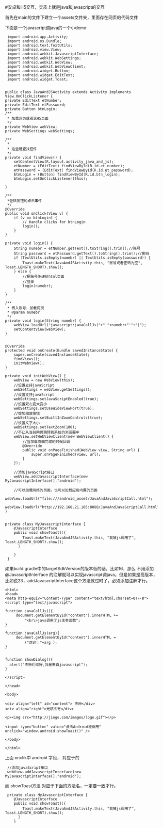 #安卓和H5交互，实质上就是java和javascript的交互

首先在main的文件下建立一个assets文件夹，里面存在网页的代码文件

下面是一个javascript调java的一个小demo

     import android.app.Activity;
     import android.os.Bundle;
     import android.text.TextUtils;
     import android.view.View;
     import android.webkit.JavascriptInterface;
     import android.webkit.WebSettings;
     import android.webkit.WebView;
     import android.webkit.WebViewClient;
     import android.widget.Button;
     import android.widget.EditText;
     import android.widget.Toast;


    public class JavaAndJSActivity extends Activity implements View.OnClickListener {
    private EditText etNumber;
    private EditText etPassword;
    private Button btnLogin;
    /**
     * 加载网页或者说H5页面
     */
    private WebView webView;
    private WebSettings webSettings;

    /**
     * 
     * 这些是查找控件
     */
    private void findViews() {
        setContentView(R.layout.activity_java_and_js);
        etNumber = (EditText) findViewById(R.id.et_number);
        etPassword = (EditText) findViewById(R.id.et_password);
        btnLogin = (Button) findViewById(R.id.btn_login);
        btnLogin.setOnClickListener(this);

    }

    /**
     *登陆按钮的点击事件
     */
    @Override
    public void onClick(View v) {
        if (v == btnLogin) {
            // Handle clicks for btnLogin
            login();
        }
    }

    private void login() {
        String numebr = etNumber.getText().toString().trim();//账号
        String password = etPassword.getText().toString().trim();//密码
        if (TextUtils.isEmpty(numebr) || TextUtils.isEmpty(password)) {
            Toast.makeText(JavaAndJSActivity.this, "账号或者密码为空", Toast.LENGTH_SHORT).show();
        } else {
            //把账号传递给html页面
            //登录
            login(numebr);
        }
    }

    /**
     * 传入账号，加载网页
     * @param numebr
     */
    private void login(String numebr) {
        webView.loadUrl("javascript:javaCallJs("+"'"+numebr+"'"+")");
        setContentView(webView);
    }


    @Override
    protected void onCreate(Bundle savedInstanceState) {
        super.onCreate(savedInstanceState);
        findViews();
        initWebView();
    }

    private void initWebView() {
        webView = new WebView(this);
        //设置支持javaScript
        webSettings = webView.getSettings();
        //设置支持javaScript
        webSettings.setJavaScriptEnabled(true);
        //设置双击变大变小
        webSettings.setUseWideViewPort(true);
        //增加缩放按钮
        webSettings.setBuiltInZoomControls(true);
        //设置文字大小
        webSettings.setTextZoom(100);
        //不让从当前网页跳转到系统的浏览器中
        webView.setWebViewClient(new WebViewClient() {
            //当加载页面完成的时候回调
            @Override
            public void onPageFinished(WebView view, String url) {
                super.onPageFinished(view, url);
            }
        });

        //添加javaScript接口
        webView.addJavascriptInterface(new MyJavascriptInterface(),"android");

        //可以加载网络的页面，也可以加载应用内置的页面
        webView.loadUrl("file:///android_asset/JavaAndJavaScriptCall.html");
        webView.loadUrl("http://192.168.21.165:8080/JavaAndJavaScriptCall.html");
    }


    private class MyJavascriptInterface {
        @JavascriptInterface
        public void showToast(){
            Toast.makeText(JavaAndJSActivity.this, "我被js调用了", Toast.LENGTH_SHORT).show();
          }
      
        }
     }

如果build.gradle中的targetSdkVersion的版本低的话，比如16，那么
不用添加 @JavascriptInterface 的注解就可以实现javascript调java，但是如果是高版本，比如说23，addJavascriptInterface这个方法就过时了，必须添加注解才行。

    <html>
    <head>
    <meta http-equiv="Content-Type" content="text/html;charset=UTF-8">
    <script type="text/javascript">

	function javaCallJs(){
		 document.getElementById("content").innerHTML +=   
	         "<br\>java调用了js无参函数";
	}
	
	function javaCallJs(arg){
		 document.getElementById("content").innerHTML =
	         ("欢迎："+arg );
	}
	
	
    function showDialog(){
      alert("杰粉们你好,我是来自javascript");
    }
   
    </script>

    </head>

    <body>

    <div align="left" id="content"> 杰粉</div>
    <div align="right">光临杰哥</div>

    <p><img src="http://jiege.com/images/logo.gif"></p>

    <input type="button" value="点击Android被调用" onclick="window.android.showToast()" />

    </body>

    </html>

上面 onclik中 android 字段， 对应于的

     //添加javaScript接口
     webView.addJavascriptInterface(new MyJavascriptInterface(),"android");

而 showToast方法 对应于下面的方法名，一定要一致才行。

     private class MyJavascriptInterface {
        @JavascriptInterface
        public void showToast(){
            Toast.makeText(JavaAndJSActivity.this, "我被js调用了", Toast.LENGTH_SHORT).show();
          }     
        }